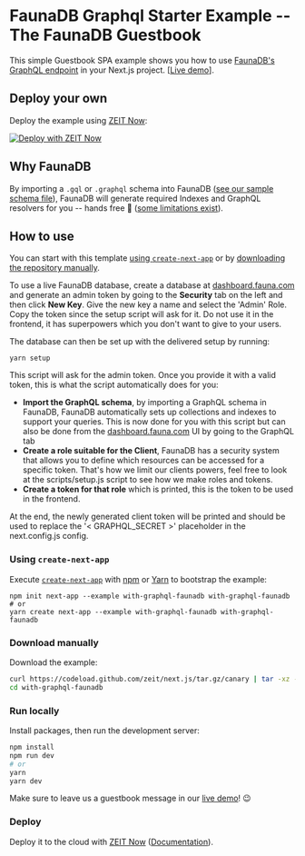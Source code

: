 # FaunaDB Graphql Starter Example -- The FaunaDB Guestbook

This simple Guestbook SPA example shows you how to use [FaunaDB's GraphQL endpoint](https://docs.fauna.com/fauna/current/api/graphql/) in your Next.js project. [[Live demo](https://with-graphql-faunadb.now.sh/)].

## Deploy your own

Deploy the example using [ZEIT Now](https://zeit.co/now):

[![Deploy with ZEIT Now](https://zeit.co/button)](https://zeit.co/import/project?template=https://github.com/zeit/next.js/tree/canary/examples/with-graphql-faunadb)

## Why FaunaDB

By importing a `.gql` or `.graphql` schema into FaunaDB ([see our sample schema file](./schema.gql)), FaunaDB will generate required Indexes and GraphQL resolvers for you -- hands free 👐 ([some limitations exist](https://docs.fauna.com/fauna/current/api/graphql/#limitations)).

## How to use

You can start with this template [using `create-next-app`](#using-create-next-app) or by [downloading the repository manually](#download-manually).

To use a live FaunaDB database, create a database at [dashboard.fauna.com](https://dashboard.fauna.com/) and generate an admin token by going to the **Security** tab on the left and then click **New Key**. Give the new key a name and select the 'Admin' Role. Copy the token since the setup script will ask for it. Do not use it in the frontend, it has superpowers which you don't want to give to your users.

The database can then be set up with the delivered setup by running:

```
yarn setup
```

This script will ask for the admin token. Once you provide it with a valid token, this is what the script automatically does for you:

- **Import the GraphQL schema**, by importing a GraphQL schema in FaunaDB, FaunaDB automatically sets up collections and indexes to support your queries. This is now done for you with this script but can also be done from the [dashboard.fauna.com](https://dashboard.fauna.com/) UI by going to the GraphQL tab
- **Create a role suitable for the Client**, FaunaDB has a security system that allows you to define which resources can be accessed for a specific token. That's how we limit our clients powers, feel free to look at the scripts/setup.js script to see how we make roles and tokens.
- **Create a token for that role** which is printed, this is the token to be used in the frontend.

At the end, the newly generated client token will be printed and should be used to replace the '< GRAPHQL_SECRET >' placeholder in the next.config.js config.

### Using `create-next-app`

Execute [`create-next-app`](https://github.com/zeit/next.js/tree/canary/packages/create-next-app) with [npm](https://docs.npmjs.com/cli/init) or [Yarn](https://yarnpkg.com/lang/en/docs/cli/create/) to bootstrap the example:

```
npm init next-app --example with-graphql-faunadb with-graphql-faunadb
# or
yarn create next-app --example with-graphql-faunadb with-graphql-faunadb
```

### Download manually

Download the example:

```bash
curl https://codeload.github.com/zeit/next.js/tar.gz/canary | tar -xz --strip=2 next.js-canary/examples/with-graphql-faunadb
cd with-graphql-faunadb
```

### Run locally

Install packages, then run the development server:

```bash
npm install
npm run dev
# or
yarn
yarn dev
```

Make sure to leave us a guestbook message in our [live demo](https://with-graphql-faunadb.now.sh/)! 😉

### Deploy

Deploy it to the cloud with [ZEIT Now](https://zeit.co/import?filter=next.js&utm_source=github&utm_medium=readme&utm_campaign=next-example) ([Documentation](https://nextjs.org/docs/deployment)).
